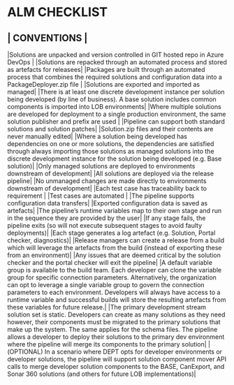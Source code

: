 # ALM CHECKLIST


| **CONVENTIONS** |
---------------
|Solutions are unpacked and version controlled in GIT hosted repo in Azure DevOps |
|Solutions are repacked through an automated process and stored as  artefacts for releasees|
|Packages are built through an automated process that combines the required solutions and configuration data into a PackageDeployer.zip file |
|Solutions are exported and imported as managed|
|There is at least one discrete development instance per solution being developed (by line of business). A base solution includes common components is imported into LOB environments|
|Where multiple solutions are developed for deployment to a single production environment, the same solution publisher and prefix are used |
|Pipeline can support both standard solutions and solution patches| 
|Solution.zip files and their contents are never manually edited| 
|Where a solution being developed has dependencies on one or more solutions, the dependencies are satisfied through always importing those solutions as managed solutions into the discrete development instance for the solution being developed (e.g. Base solution)|
|Only managed solutions are deployed to environments downstream of development| 
|All solutions are deployed via the release pipeline| 
|No unmanaged changes are made directly to environments downstream of development| 
|Each test case has traceability back to requirement |
|Test cases are automated |
|The pipeline supports configuration data transfers|
|Exported configuration data is saved as artefacts|
|The pipeline’s runtime variables map to their own stage and run in the sequence they are provided by the user|
|If any stage fails, the pipeline exits (so will not execute subsequent stages to avoid faulty deployments)|
|Each stage generates a log artefact (e.g. Solution, Portal checker, diagnostics)|
|Release managers can create a release from a build which will leverage the artefacts from the build (instead of exporting these from an environment)|
|Any issues that are deemed critical by the solution checker and the portal checker will exit the pipeline|
|A default variable group is available to the build team. Each developer can clone the variable group for specific connection parameters. Alternatively, the organization can opt to leverage a single variable group to govern the connection parameters to each environment. Developers will always have access to a runtime variable and successful builds will store the resulting artefacts from these variables for future release.|
|The primary development stream solution set is static. Developers can create as many solutions as they need however, their components must be migrated to the primary solutions that make up the system. The same applies for the schema files. The pipeline allows a developer to deploy their solutions to the primary dev environment where the pipeline will merge its components to the primary solution|
|(OPTIONAL) In a scenario where DEPT opts for developer environments or developer solutions, the pipeline will support solution component mover API calls to merge developer solution components to the BASE, CanExport, and Sonar 360 solutions (and others for future LOB implementations)|


